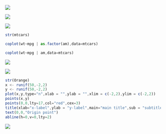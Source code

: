 

![](https://gitee.com/hxc8/images7/raw/master/img/202407190020759.jpg)



![](https://gitee.com/hxc8/images7/raw/master/img/202407190020480.jpg)



![](https://gitee.com/hxc8/images7/raw/master/img/202407190020323.jpg)



```javascript
str(mtcars)

coplot(wt~mpg | as.factor(am),data=mtcars)

coplot(wt~mpg | am,data=mtcars)
```





![](https://gitee.com/hxc8/images7/raw/master/img/202407190020478.jpg)



![](https://gitee.com/hxc8/images7/raw/master/img/202407190020022.jpg)





```javascript
str(Orange)
x <- runif(50,-2,2)
y <- runif(50,-2,2)
plot(x,y,type="n",xlab = "",ylab = "",xlim = c(-2,2),ylim = c(-2,2))
points(x,y)
points(0,0,lty=17,col="red",cex=3)
title(xlab="x-label",ylab = "y-label",main="main title",sub = "subtitle")
text(0,0,"Origin point")
abline(h=0,v=0,lty=2)
```





![](https://gitee.com/hxc8/images7/raw/master/img/202407190020112.jpg)






